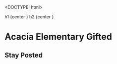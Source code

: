 <DOCTYPE! html>
<html>
h1 {center
}
h2 {center
}
<head>
<title>Acacia Elementary Gifted</title>
</head>
<body>
<h1>Acacia Elementary Gifted</h1>
<h2>Stay Posted</h2>
